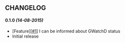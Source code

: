 ## CHANGELOG

#### **0.1.0** _(14-08-2015)_
- [Feature][[#1](https://github.com/gorzechowski/gwatch/issues/1)] I can be informed about GWatchD status
- Initial release
